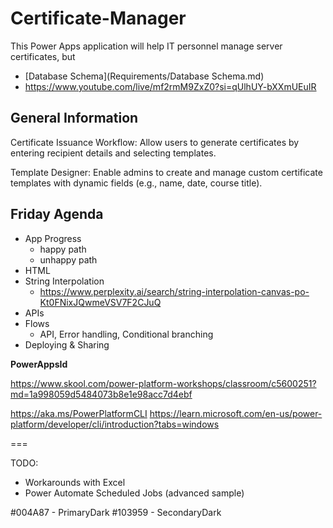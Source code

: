 # Certificate-Manager

This Power Apps application will help IT personnel manage server certificates, but 

- [Database Schema](Requirements/Database Schema.md)
- https://www.youtube.com/live/mf2rmM9ZxZ0?si=qUlhUY-bXXmUEuIR

## General Information

Certificate Issuance Workflow: Allow users to generate certificates by entering recipient details and selecting templates.

Template Designer: Enable admins to create and manage custom certificate templates with dynamic fields (e.g., name, date, course title).

## Friday Agenda

- App Progress
    - happy path 
    - unhappy path
- HTML 
- String Interpolation 
    - https://www.perplexity.ai/search/string-interpolation-canvas-po-Kt0FNixJQwmeVSV7F2CJuQ
- APIs
- Flows
    - API, Error handling, Conditional branching
- Deploying & Sharing


__PowerAppsId__

https://www.skool.com/power-platform-workshops/classroom/c5600251?md=1a998059d5484073b8e1e98acc7d4ebf

https://aka.ms/PowerPlatformCLI
https://learn.microsoft.com/en-us/power-platform/developer/cli/introduction?tabs=windows

===

TODO:
- Workarounds with Excel
- Power Automate Scheduled Jobs (advanced sample)

#004A87 - PrimaryDark
#103959 - SecondaryDark
